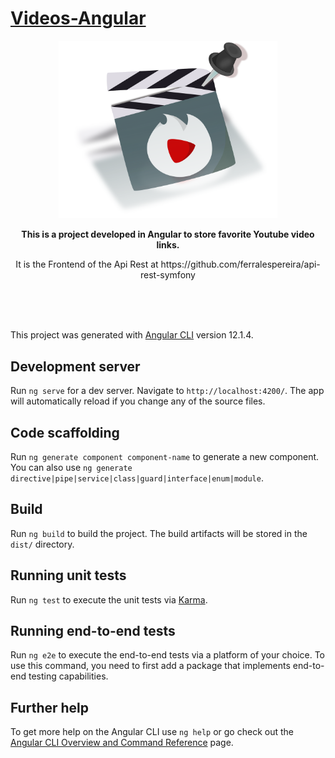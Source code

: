 # [Videos-Angular](https://video.javierfolder.com/)

<p align="center">
  <img src="https://github.com/ferralespereira/videos-angular/blob/master/src/assets/img/video.svg" width="350" title="Foro Angular">
</p>


<p align="center">
<strong>This is a project developed in Angular to store favorite Youtube video links.</strong>
</p>
<p align="center">
  It is the Frontend of the Api Rest at https://github.com/ferralespereira/api-rest-symfony
</p>
<br>
<br>
<br>

This project was generated with [Angular CLI](https://github.com/angular/angular-cli) version 12.1.4.

## Development server

Run `ng serve` for a dev server. Navigate to `http://localhost:4200/`. The app will automatically reload if you change any of the source files.

## Code scaffolding

Run `ng generate component component-name` to generate a new component. You can also use `ng generate directive|pipe|service|class|guard|interface|enum|module`.

## Build

Run `ng build` to build the project. The build artifacts will be stored in the `dist/` directory.

## Running unit tests

Run `ng test` to execute the unit tests via [Karma](https://karma-runner.github.io).

## Running end-to-end tests

Run `ng e2e` to execute the end-to-end tests via a platform of your choice. To use this command, you need to first add a package that implements end-to-end testing capabilities.

## Further help

To get more help on the Angular CLI use `ng help` or go check out the [Angular CLI Overview and Command Reference](https://angular.io/cli) page.
